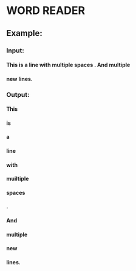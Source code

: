 # WORD READER
## Example:
### Input:
#### This is a      line    with multiple     spaces   . And multiple
####
####
#### new       lines.
### Output:
#### This
#### is
#### a
#### line
#### with
#### muiltiple
#### spaces
#### .
#### And
#### multiple
#### new
#### lines.
